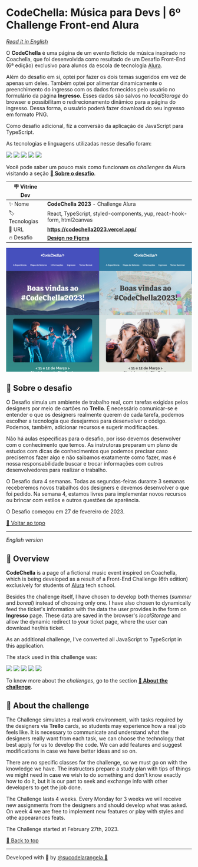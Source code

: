 <div id='top'>

# CodeChella: Música para Devs | 6º Challenge Front-end Alura

</div>

_[Read it in English](#English)_

O **CodeChella** é uma página de um evento fictício de música inspirado no Coachella, que foi desenvolvida como resultado de um Desafio Front-End (6ª edição) exclusivo para alunos da escola de tecnologia [Alura](https://www.alura.com.br).

Além do desafio em si, optei por fazer os dois temas sugeridos em vez de apenas um deles. Também optei por alimentar dinamicamente o preenchimento do ingresso com os dados fornecidos pelo usuário no formulário da página **Ingresso**. Esses dados são salvos no _localStorage_ do browser e possibilitam o redirecionamento dinâmico para a página do ingresso. Dessa forma, o usuário poderá fazer download do seu ingresso em formato PNG.

Como desafio adicional, fiz a conversão da aplicação de JavaScript para TypeScript.

As tecnologias e linguagens utilizadas nesse desafio foram:

<div>
  <img src="https://img.shields.io/badge/React-20232A?style=for-the-badge&logo=react&logoColor=61DAFB"/>
  <img src="https://img.shields.io/badge/typescript-3178C6?style=for-the-badge&logo=typescript&logoColor=white">
  <img src="https://img.shields.io/badge/styled components-3C3C3C?style=for-the-badge&logo=styled-components&logoColor=DB7093">
  <img src="https://img.shields.io/badge/react hook form / yup-081229?style=for-the-badge&logo=reacthookform&logoColor=EC5990">
  <img src="https://img.shields.io/badge/html2canvas-76ad3f?style=for-the-badge">
</div>

Você pode saber um pouco mais como funcionam os _challenges_ da Alura visitando a seção [**🦾 Sobre o desafio**](#challenge).

<!-- prettier-ignore -->
| 🪧 Vitrine Dev |  |
| ------------- | - |
| ✨ Nome       | **CodeChella 2023** - Challenge Alura |
| 🏷️ Tecnologias | React, TypeScript, styled-components, yup, react-hook-form, html2canvas |
| 🚀 URL         | **https://codechella2023.vercel.app/** |
| 🔥 Desafio     | [**Design no Figma**](https://www.figma.com/file/xHLPBeA2ujaXbBjHMK9xh7/CodeChella-%7C-Challenge-I---Front-end-2023) |

![](./public/og-image.png#vitrinedev)

<div id="challenge"></div>

## 🦾 Sobre o desafio

O Desafio simula um ambiente de trabalho real, com tarefas exigidas pelos designers por meio de cartões no **Trello**. É necessário comunicar-se e entender o que os designers realmente querem de cada tarefa, podemos escolher a tecnologia que desejarmos para desenvolver o código. Podemos, também, adicionar recursos e sugerir modificações.

Não há aulas específicas para o desafio, por isso devemos desenvolver com o conhecimento que temos. As instrutoras preparam um plano de estudos com dicas de conhecimentos que podemos precisar caso precisemos fazer algo e não saibamos exatamente como fazer, mas é nossa responsabilidade buscar e trocar informações com outros desenvolvedores para realizar o trabalho.

O Desafio dura 4 semanas. Todas as segundas-feiras durante 3 semanas receberemos novos trabalhos dos designers e devemos desenvolver o que foi pedido. Na semana 4, estamos livres para implementar novos recursos ou brincar com estilos e outros questões de aparência.

O Desafio começou em 27 de fevereiro de 2023.

<!-- ## 🛡️ Badges recebidas pelo projeto

<table style="text-align: center;">
  <tr>
    <td>
      <img height="150px" src="https://raw.githubusercontent.com/sucodelarangela/alura-geek/master/public/images/Badge_Alura_Challenge_FRONT-END_First_v2.png">
    </td>
    <td>
      <img height="150px" src="https://raw.githubusercontent.com/sucodelarangela/alura-geek/master/public/images/Badge_Alura_Challenge_FRONT-END_Helper.png">
    </td>
  </tr>
  <tr>
    <td>Badge de Participação</td>
    <td>Badge de Apoio<br>à Comunidade</td>
  </tr>
</table> -->

<a href='#top'>🔼 Voltar ao topo</a>

---

<div id="English">

_English version_

</div>

## 🔎 Overview

**CodeChella** is a page of a fictional music event inspired on Coachella, which is being developed as a result of a Front-End Challenge (6th edition) exclusively for students of [Alura](https://www.alura.com.br) tech school.

Besides the challenge itself, I have chosen to develop both themes (_summer_ and _boreal_) instead of choosing only one. I have also chosen to dynamically feed the ticket's information with the data the user provides in the form on **Ingresso** page. These data are saved in the browser's _localStorage_ and allow the dynamic redirect to your ticket page, where the user can download her/his ticket.

As an additional challenge, I've converted all JavaScript to TypeScript in this application.

The stack used in this challenge was:

<div>
  <img src="https://img.shields.io/badge/React-20232A?style=for-the-badge&logo=react&logoColor=61DAFB"/>
  <img src="https://img.shields.io/badge/typescript-3178C6?style=for-the-badge&logo=typescript&logoColor=white">
  <img src="https://img.shields.io/badge/styled components-3C3C3C?style=for-the-badge&logo=styled-components&logoColor=DB7093">
  <img src="https://img.shields.io/badge/react hook form / yup-081229?style=for-the-badge&logo=reacthookform&logoColor=EC5990">
  <img src="https://img.shields.io/badge/html2canvas-76ad3f?style=for-the-badge">
</div>

To know more about the _challenges_, go to the section [**🦾 About the challenge**](#🦾-about-the-challenge).

## 🦾 About the challenge

The Challenge simulates a real work environment, with tasks required by the designers via **Trello** cards, so students may experience how a real job feels like. It is necessary to communicate and understand what the designers really want from each task, we can choose the technology that best apply for us to develop the code. We can add features and suggest modifications in case we have better ideas and so on.

There are no specific classes for the challenge, so we must go on with the knowledge we have. The instructors prepare a study plan with tips of things we might need in case we wish to do something and don't know exactly how to do it, but it is our part to seek and exchange info with other developers to get the job done.

The Challenge lasts 4 weeks. Every Monday for 3 weeks we will receive new assignments from the designers and should develop what was asked. On week 4 we are free to implement new features or play with styles and othe appearances feats.

The Challenge started at February 27th, 2023.

<!-- ## 🛡️ Badges received in this project

<table style="text-align: center;">
  <tr>
    <td>
      <img height="150px" src="https://raw.githubusercontent.com/sucodelarangela/alura-geek/master/public/images/Badge_Alura_Challenge_FRONT-END_First_v2.png">
    </td>
    <td>
      <img height="150px" src="https://raw.githubusercontent.com/sucodelarangela/alura-geek/master/public/images/Badge_Alura_Challenge_FRONT-END_Helper.png">
    </td>
  </tr>
  <tr>
    <td>Participation Badge</td>
    <td>Community<br>Support Badge</td>
  </tr>
</table> -->

<a href='#top'>🔼 Back to top</a>

---

Developed with 🧡 by [@sucodelarangela 🍊](https://angelacaldas.vercel.app)
